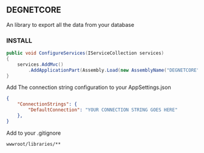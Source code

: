 ## DEGNETCORE

An library to export all the data from your database

### INSTALL

``` C#
public void ConfigureServices(IServiceCollection services)
{
    services.AddMvc()
        .AddApplicationPart(Assembly.Load(new AssemblyName("DEGNETCORE")));
}
```

Add The connection string configuration to your AppSettings.json
``` JSON
{
    "ConnectionStrings": {
        "DefaultConnection": "YOUR CONNECTION STRING GOES HERE"
    },
} 
```

Add to your .gitignore
```.gitignore
wwwroot/libraries/**
```